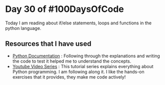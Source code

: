 # Day 30 of #100DaysOfCode
Today I am reading about if/else statements, loops and functions in the python language.
## Resources that I have used
- [Python Documentation](https://docs.python.org/3/tutorial/controlflow.html#id1) : Following through the explanations and writing the code to test it helped me to understand the concepts.
- [Youtube Video Series](https://alx-intranet.hbtn.io/rltoken/ElQgZYNHrLI7kV_ysEB1hQ) : This tutorial series explains everything about Python programming. I am following along it. I like the hands-on exercises that it provides, they make me code actively!
